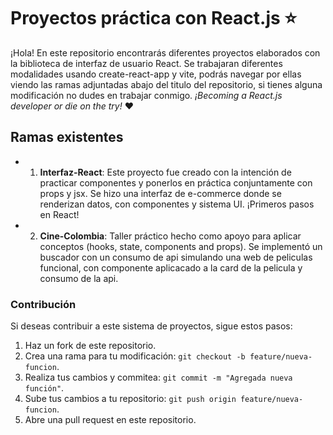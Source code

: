 # Proyectos práctica con React.js ⭐

¡Hola! En este repositorio encontrarás diferentes proyectos elaborados con la biblioteca de interfaz de usuario React. Se trabajaran diferentes modalidades usando create-react-app y vite, podrás navegar por ellas viendo las ramas adjuntadas abajo del titulo del repositorio, si tienes alguna modificación no dudes en trabajar conmigo. *¡Becoming a React.js developer or die on the try!* ❤️

## Ramas existentes

- 1. **Interfaz-React**:
Este proyecto fue creado con la intención de practicar componentes y ponerlos en práctica conjuntamente con props y jsx. Se hizo una interfaz de e-commerce donde se renderizan datos, con componentes y sistema UI. ¡Primeros pasos en React!

- 2. **Cine-Colombia**:
Taller práctico hecho como apoyo para aplicar conceptos (hooks, state, components and props). Se implementó un buscador con un consumo de api simulando una web de peliculas funcional, con componente aplicacado a la card de la pelicula y consumo de la api. 

### Contribución

Si deseas contribuir a este sistema de proyectos, sigue estos pasos:

1. Haz un fork de este repositorio.
2. Crea una rama para tu modificación: `git checkout -b feature/nueva-funcion`.
3. Realiza tus cambios y commitea: `git commit -m "Agregada nueva función"`.
4. Sube tus cambios a tu repositorio: `git push origin feature/nueva-funcion`.
5. Abre una pull request en este repositorio.

